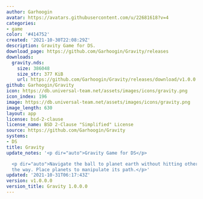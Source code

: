 ```yaml
---
author: Garhoogin
avatar: https://avatars.githubusercontent.com/u/22681618?v=4
categories:
- game
color: '#414752'
created: '2021-10-30T22:08:29Z'
description: Gravity Game for DS.
download_page: https://github.com/Garhoogin/Gravity/releases
downloads:
  gravity.nds:
    size: 386048
    size_str: 377 KiB
    url: https://github.com/Garhoogin/Gravity/releases/download/v1.0.0.0/gravity.nds
github: Garhoogin/Gravity
icon: https://db.universal-team.net/assets/images/icons/gravity.png
icon_index: 196
image: https://db.universal-team.net/assets/images/icons/gravity.png
image_length: 630
layout: app
license: bsd-2-clause
license_name: BSD 2-Clause "Simplified" License
source: https://github.com/Garhoogin/Gravity
systems:
- DS
title: Gravity
update_notes: '<p dir="auto">Gravity Game for DS</p>

  <p dir="auto">Navigate the ball to planet earth without hitting other planets along
  the way. Place planets to manipulate its path.</p>'
updated: '2021-10-31T06:17:43Z'
version: v1.0.0.0
version_title: Gravity 1.0.0.0
---
```

